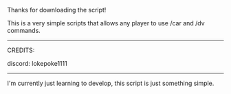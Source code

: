 Thanks for downloading the script!

This is a very simple scripts that allows any player to use /car and /dv commands.

----------------------------------------------------------------------------------

CREDITS:

discord: lokepoke1111

----------------------------------------------------------------------------------

I'm currently just learning to develop, this script is just something simple.

